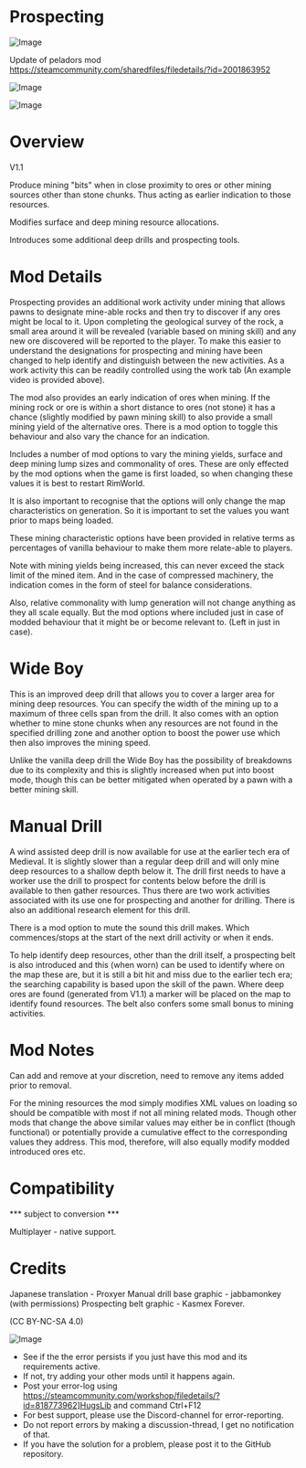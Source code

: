 # Prospecting

![Image](https://i.imgur.com/buuPQel.png)

Update of peladors mod
https://steamcommunity.com/sharedfiles/filedetails/?id=2001863952

![Image](https://i.imgur.com/pufA0kM.png)

	
![Image](https://i.imgur.com/Z4GOv8H.png)


# Overview
 V1.1

Produce mining "bits" when in close proximity to ores or other mining sources other than stone chunks. Thus acting as earlier indication to those resources. 

Modifies surface and deep mining resource allocations.

Introduces some additional deep drills and prospecting tools.


# Mod Details


Prospecting provides an additional work activity under mining that allows pawns to designate mine-able rocks and then try to discover if any ores might be local to it. Upon completing the geological survey of the rock, a small area around it will be revealed (variable based on mining skill) and any new ore discovered will be reported to the player. To make this easier to understand the designations for prospecting and mining have been changed to help identify and distinguish between the new activities. As a work activity this can be readily controlled using the work tab (An example video is provided above).

The mod also provides an early indication of ores when mining. If the mining rock or ore is within a short distance to ores (not stone) it has a chance (slightly modified by pawn mining skill) to also provide a small mining yield of the alternative ores. There is a mod option to toggle this behaviour and also vary the chance for an indication.

Includes a number of mod options to vary the mining yields, surface and deep mining lump sizes and commonality of ores. These are only effected by the mod options when the game is first loaded, so when changing these values it is best to restart RimWorld.

It is also important to recognise that the options will only change the map characteristics on generation. So it is important to set the values you want prior to maps being loaded.

These mining characteristic options have been provided in relative terms as percentages of vanilla behaviour to make them more relate-able to players.

Note with mining yields being increased, this can never exceed the stack limit of the mined item. And in the case of compressed machinery, the indication comes in the form of steel for balance considerations.

Also, relative commonality with lump generation will not change anything as they all scale equally. But the mod options where included just in case of modded behaviour that it might be or become relevant to. (Left in just in case).

# Wide Boy


This is an improved deep drill that allows you to cover a larger area for mining deep resources. You can specify the width of the mining up to a maximum of three cells span from the drill. It also comes with an option whether to mine stone chunks when any resources are not found in the specified drilling zone and another option to boost the power use which then also improves the mining speed.

Unlike the vanilla deep drill the Wide Boy has the possibility of breakdowns due to its complexity and this is slightly increased when put into boost mode, though this can be better mitigated when operated by a pawn with a better mining skill.

# Manual Drill


A wind assisted deep drill is now available for use at the earlier tech era of Medieval. It is slightly slower than a regular deep drill and will only mine deep resources to a shallow depth below it. The drill first needs to have a worker use the drill to prospect for contents below before the drill is available to then gather resources. Thus there are two work activities associated with its use one for prospecting and another for drilling. There is also an additional research element for this drill.

There is a mod option to mute the sound this drill makes. Which commences/stops at the start of the next drill activity  or when it ends. 

To help identify deep resources, other than the drill itself, a prospecting belt is also introduced and this (when worn) can be used to identify where on the map these are, but it is still a bit hit and miss due to the earlier tech era; the searching capability is based upon the skill of the pawn. Where deep ores are found (generated from V1.1) a marker will be placed on the map to identify found resources. The belt also confers some small bonus to mining activities.

# Mod Notes


Can add and remove at your discretion, need to remove any items added prior to removal.

For the mining resources the mod simply modifies XML values on loading so should be compatible with most if not all mining related mods. Though other mods that change the above similar values may either be in conflict (though functional) or potentially provide a cumulative effect to the corresponding values they address. This mod, therefore, will also equally modify modded introduced ores etc.

# Compatibility
 *** subject to conversion ***

Multiplayer - native support.

# Credits


Japanese translation - Proxyer
Manual drill base graphic - jabbamonkey (with permissions)
Prospecting belt graphic - Kasmex Forever.

(CC BY-NC-SA 4.0)


![Image](https://i.imgur.com/PwoNOj4.png)



-  See if the the error persists if you just have this mod and its requirements active.
-  If not, try adding your other mods until it happens again.
-  Post your error-log using https://steamcommunity.com/workshop/filedetails/?id=818773962]HugsLib and command Ctrl+F12
-  For best support, please use the Discord-channel for error-reporting.
-  Do not report errors by making a discussion-thread, I get no notification of that.
-  If you have the solution for a problem, please post it to the GitHub repository.




